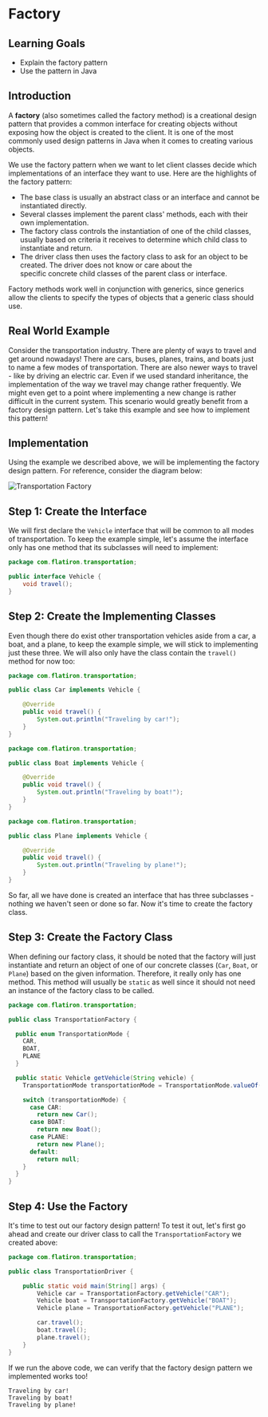 # Factory

## Learning Goals

- Explain the factory pattern
- Use the pattern in Java

## Introduction

A **factory** (also sometimes called the factory method) is a creational design
pattern that provides a common interface for creating objects without exposing
how the object is created to the client. It is one of the most commonly used
design patterns in Java when it comes to creating various objects.

We use the factory pattern when we want to let client classes decide which
implementations of an interface they want to use. Here are the highlights of the
factory pattern:

- The base class is usually an abstract class or an interface and cannot be
  instantiated directly.
- Several classes implement the parent class' methods, each with their own
  implementation.
- The factory class controls the instantiation of one of the child classes,
  usually based on criteria it receives to determine which child class to
  instantiate and return.
- The driver class then uses the factory class to ask for an object to be
  created. The driver does not know or care about the  
  specific concrete child classes of the parent class or interface.

Factory methods work well in conjunction with generics, since generics allow the
clients to specify the types of objects that a generic class should use.

## Real World Example

Consider the transportation industry. There are plenty of ways to travel and
get around nowadays! There are cars, buses, planes, trains, and boats just to
name a few modes of transportation. There are also newer ways to travel - like
by driving an electric car. Even if we used standard inheritance, the
implementation of the way we travel may change rather frequently. We might even
get to a point where implementing a new change is rather difficult in the
current system. This scenario would greatly benefit from a factory design
pattern. Let's take this example and see how to implement this pattern!

## Implementation

Using the example we described above, we will be implementing the factory
design pattern. For reference, consider the diagram below:

![Transportation Factory](https://curriculum-content.s3.amazonaws.com/java-mod-2/factory/Factory-UML.png)

## Step 1: Create the Interface

We will first declare the `Vehicle` interface that will be common to all modes
of transportation. To keep the example simple, let's assume the interface only
has one method that its subclasses will need to implement:

```java
package com.flatiron.transportation;

public interface Vehicle {
    void travel();
}
```
## Step 2: Create the Implementing Classes

Even though there do exist other transportation vehicles aside from a car, a
boat, and a plane, to keep the example simple, we will stick to implementing
just these three. We will also only have the class contain the `travel()`
method for now too:

```java
package com.flatiron.transportation;

public class Car implements Vehicle {

    @Override
    public void travel() {
        System.out.println("Traveling by car!");
    }
}
```

```java
package com.flatiron.transportation;

public class Boat implements Vehicle {

    @Override
    public void travel() {
        System.out.println("Traveling by boat!");
    }
}
```

```java
package com.flatiron.transportation;

public class Plane implements Vehicle {

    @Override
    public void travel() {
        System.out.println("Traveling by plane!");
    }
}
```

So far, all we have done is created an interface that has three subclasses -
nothing we haven't seen or done so far. Now it's time to create the factory
class.

## Step 3: Create the Factory Class

When defining our factory class, it should be noted that the factory will just
instantiate and return an object of one of our concrete classes (`Car`, `Boat`, 
or `Plane`) based on the given information. Therefore, it really only has one
method. This method will usually be `static` as well since it should not need
an instance of the factory class to be called.

```java
package com.flatiron.transportation;

public class TransportationFactory {

  public enum TransportationMode {
    CAR,
    BOAT,
    PLANE
  }

  public static Vehicle getVehicle(String vehicle) {
    TransportationMode transportationMode = TransportationMode.valueOf(vehicle.toUpperCase());

    switch (transportationMode) {
      case CAR:
        return new Car();
      case BOAT:
        return new Boat();
      case PLANE:
        return new Plane();
      default:
        return null;
    }
  }
}
```

## Step 4: Use the Factory

It's time to test out our factory design pattern! To test it out, let's first
go ahead and create our driver class to call the `TransportationFactory` we
created above:

```java
package com.flatiron.transportation;

public class TransportationDriver {

    public static void main(String[] args) {
        Vehicle car = TransportationFactory.getVehicle("CAR");
        Vehicle boat = TransportationFactory.getVehicle("BOAT");
        Vehicle plane = TransportationFactory.getVehicle("PLANE");

        car.travel();
        boat.travel();
        plane.travel();
    }
}
```

If we run the above code, we can verify that the factory design pattern we
implemented works too!

```plaintext
Traveling by car!
Traveling by boat!
Traveling by plane!
```
